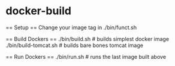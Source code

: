 # docker-build

== Setup ==
Change your image tag in ./bin/funct.sh

== Build Dockers ==
./bin/build.sh # builds simplest docker image
./bin/build-tomcat.sh # builds bare bones tomcat image

== Run Dockers ==
./bin/run.sh # runs the last image built above

